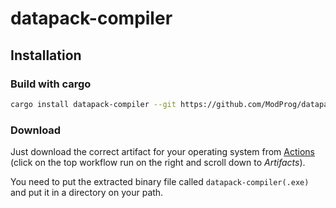 # datapack-compiler

## Installation
### Build with cargo

```sh
cargo install datapack-compiler --git https://github.com/ModProg/datapack-compiler
```

### Download

Just download the correct artifact for your operating system from [Actions](https://github.com/ModProg/datapack-compiler/actions/workflows/build.yaml) (click on the top workflow run on the right and scroll down to *Artifacts*).

You need to put the extracted binary file called `datapack-compiler(.exe)` and
put it in a directory on your path.
